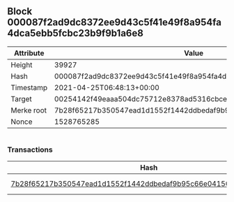 ## Block 000087f2ad9dc8372ee9d43c5f41e49f8a954fa4dca5ebb5fcbc23b9f9b1a6e8

Attribute | Value
--- | ---
Height | 39927
Hash | 000087f2ad9dc8372ee9d43c5f41e49f8a954fa4dca5ebb5fcbc23b9f9b1a6e8
Timestamp | 2021-04-25T06:48:13+00:00
Target | 00254142f49eaaa504dc75712e8378ad5316cbcead634704b3734b6271167cc4
Merke root | 7b28f65217b350547ead1d1552f1442ddbedaf9b95c66e04150b0d47ec78b266
Nonce | 1528765285

```

```

### Transactions

Hash | Amount
--- | ---
[7b28f65217b350547ead1d1552f1442ddbedaf9b95c66e04150b0d47ec78b266](7b28f65217b350547ead1d1552f1442ddbedaf9b95c66e04150b0d47ec78b266.md) | 10.00000000 SKEPTI 
